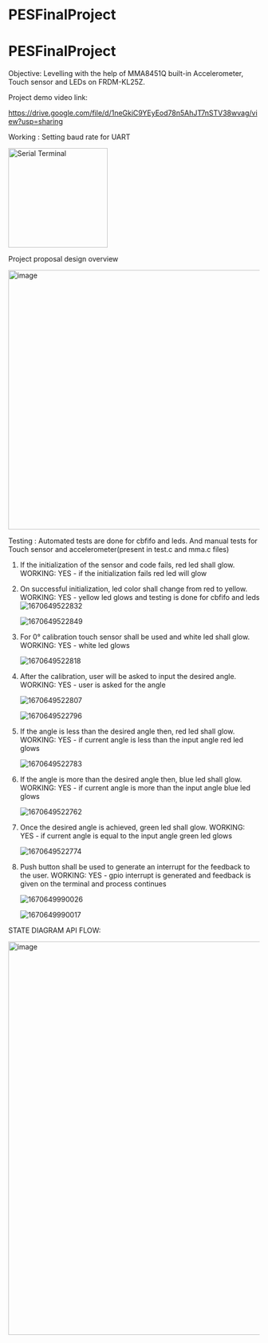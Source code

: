 # PESFinalProject

# PESFinalProject

Objective: Levelling with the help of MMA8451Q built-in Accelerometer, Touch sensor and
LEDs on FRDM-KL25Z.

Project demo video link: 

https://drive.google.com/file/d/1neGkiC9YEyEod78n5AhJT7nSTV38wvag/view?usp=sharing

Working : Setting baud rate for UART 

<img width="199" alt="Serial Terminal" src="https://user-images.githubusercontent.com/112549892/206834981-8d925abe-2e4f-4778-a89a-bd7087658099.png">

Project proposal design overview 

<img width="519" alt="image" src="https://user-images.githubusercontent.com/112549892/206834999-3ad7acd3-a0c5-4f4b-a8df-993a08584770.png">

Testing : Automated tests are done for cbfifo and leds. And manual tests for Touch sensor and accelerometer(present in test.c and mma.c files)

1. If the initialization of the sensor and code fails, red led shall glow.
   WORKING: YES - if the initialization fails red led will glow
   
   
2. On successful initialization, led color shall change from red to yellow.
   WORKING: YES - yellow led glows and testing is done for cbfifo and leds
   ![1670649522832](https://user-images.githubusercontent.com/112549892/206835086-8d52a832-76df-46d3-ba11-c4226804fc60.jpg)
   
   ![1670649522849](https://user-images.githubusercontent.com/112549892/206835090-5095c680-9694-4dae-944d-551f69791259.jpg)

   
3. For 0° calibration touch sensor shall be used and white led shall glow.
   WORKING: YES - white led glows 
   
   ![1670649522818](https://user-images.githubusercontent.com/112549892/206835107-d2029e24-dd55-432e-9559-bb2948858ba2.jpg)

   
4. After the calibration, user will be asked to input the desired angle.
   WORKING: YES - user is asked for the angle
   
   ![1670649522807](https://user-images.githubusercontent.com/112549892/206835115-c9db5cc8-522d-4b16-ada4-6f69966e4292.jpg)
   
   ![1670649522796](https://user-images.githubusercontent.com/112549892/206835124-387f4dde-584b-4ed8-8096-3fc7f2113232.jpg)

5. If the angle is less than the desired angle then, red led shall glow.
   WORKING: YES - if current angle is less than the input angle red led glows
   
   ![1670649522783](https://user-images.githubusercontent.com/112549892/206835133-742464f3-0491-4797-bd46-09624c08137a.jpg)

6. If the angle is more than the desired angle then, blue led shall glow.
   WORKING: YES - if current angle is more than the input angle blue led glows
   
   ![1670649522762](https://user-images.githubusercontent.com/112549892/206835142-9730bd35-2137-44d4-adff-71c1ae3ef207.jpg)

   
7. Once the desired angle is achieved, green led shall glow.
   WORKING: YES - if current angle is equal to the input angle green led glows
   
   ![1670649522774](https://user-images.githubusercontent.com/112549892/206835144-35e358c6-53d9-4125-9272-34cfb1e52742.jpg)

   
8. Push button shall be used to generate an interrupt for the feedback to the user.
   WORKING: YES - gpio interrupt is generated and feedback is given on the terminal and process continues
   
   ![1670649990026](https://user-images.githubusercontent.com/112549892/206835154-be6c76d2-0233-4603-a332-da132e86596e.jpg)
   
   ![1670649990017](https://user-images.githubusercontent.com/112549892/206835158-a3642a89-b7e1-4482-8a74-b10d1845bf9a.jpg)


STATE DIAGRAM API FLOW:

<img width="787" alt="image" src="https://user-images.githubusercontent.com/112549892/206835165-e80ea0fe-2563-4551-90a4-d61ee2b95b06.png">

